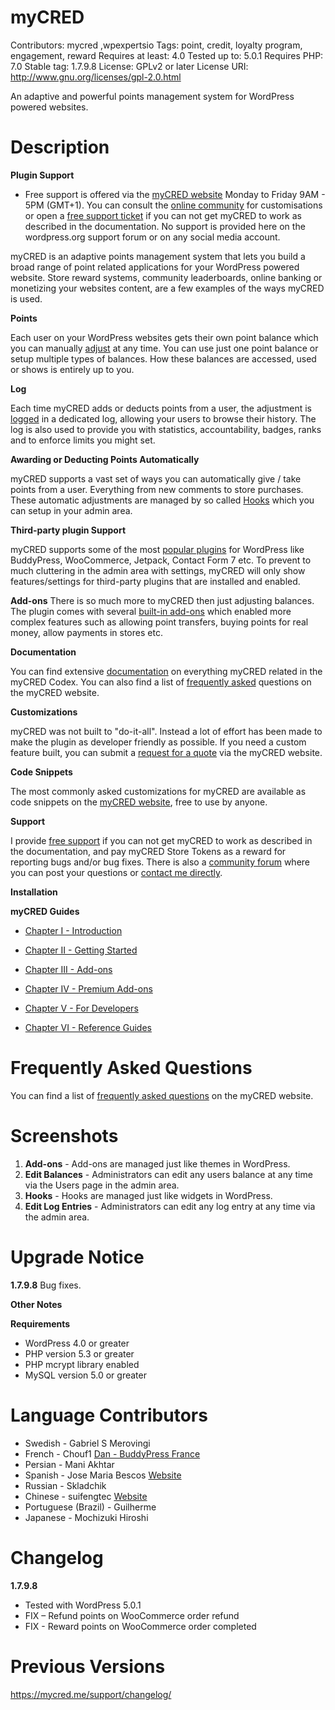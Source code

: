 # myCRED
Contributors: mycred ,wpexpertsio
Tags: point, credit, loyalty program, engagement, reward
Requires at least: 4.0
Tested up to: 5.0.1
Requires PHP: 7.0
Stable tag: 1.7.9.8
License: GPLv2 or later
License URI: http://www.gnu.org/licenses/gpl-2.0.html

An adaptive and powerful points management system for WordPress powered websites.

# Description 

**Plugin Support**
- Free support is offered via the [myCRED website](https://mycred.me/support/) Monday to Friday 9AM - 5PM (GMT+1). You can consult the [online community](https://mycred.me/support/forums/) for customisations or open a [free support ticket](https://mycred.me/support/) if you can not get myCRED to work as described in the documentation. No support is provided here on the wordpress.org support forum or on any social media account.

myCRED is an adaptive points management system that lets you build a broad range of point related applications for your WordPress powered website.
Store reward systems, community leaderboards, online banking or monetizing your websites content, are a few examples of the ways myCRED is used.


**Points**

Each user on your WordPress websites gets their own point balance which you can manually [adjust](https://mycred.me/about/features/#points-management) at any time. You can use just one point balance or setup multiple types of balances. How these balances are accessed, used or shows is entirely up to you.


**Log**

Each time myCRED adds or deducts points from a user, the adjustment is [logged](https://mycred.me/about/features/#account-history) in a dedicated log, allowing your users to browse their history. The log is also used to provide you with statistics, accountability, badges, ranks and to enforce limits you might set.


**Awarding or Deducting Points Automatically**

myCRED supports a vast set of ways you can automatically give / take points from a user. Everything from new comments to store purchases. These automatic adjustments are managed by so called [Hooks](https://mycred.me/about/features/#automatic-points) which you can setup in your admin area.


**Third-party plugin Support**

myCRED supports some of the most [popular plugins](https://mycred.me/about/supported-plugins/) for WordPress like BuddyPress, WooCommerce, Jetpack, Contact Form 7 etc. To prevent to much cluttering in the admin area with settings, myCRED will only show features/settings for third-party plugins that are installed and enabled.


**Add-ons**
There is so much more to myCRED then just adjusting balances. The plugin comes with several [built-in add-ons](https://mycred.me/add-ons/) which enabled more complex features such as allowing point transfers, buying points for real money, allow payments in stores etc.

**Documentation**

You can find extensive [documentation](http://codex.mycred.me/) on everything myCRED related in the myCRED Codex. You can also find a list of [frequently asked](https://mycred.me/about/faq/) questions on the myCRED website.


**Customizations**

myCRED was not built to "do-it-all". Instead a lot of effort has been made to make the plugin as developer friendly as possible. If you need a custom feature built, you can submit a [request for a quote](https://mycred.me/customize/request-quote/) via the myCRED website.


**Code Snippets**

The most commonly asked customizations for myCRED are available as code snippets on the [myCRED website](https://mycred.me/code-snippets/), free to use by anyone.

**Support** 

I provide [free support](https://mycred.me/support/) if you can not get myCRED to work as described in the documentation, and pay myCRED Store Tokens as a reward for reporting bugs and/or bug fixes. There is also a [community forum](https://mycred.me/support/forums/) where you can post your questions or [contact me directly](https://mycred.me/contact/).


**Installation**

**myCRED Guides**

- [Chapter I - Introduction](http://codex.mycred.me/chapter-i/)

- [Chapter II - Getting Started](http://codex.mycred.me/chapter-ii/)

- [Chapter III - Add-ons](http://codex.mycred.me/chapter-iii/)

- [Chapter IV - Premium Add-ons](http://codex.mycred.me/chapter-iv/)

- [Chapter V - For Developers](http://codex.mycred.me/chapter-v/)

- [Chapter VI - Reference Guides](http://codex.mycred.me/chapter-vi/)


# Frequently Asked Questions

You can find a list of [frequently asked questions](https://mycred.me/about/faq/) on the myCRED website.


# Screenshots

1. **Add-ons** - Add-ons are managed just like themes in WordPress.
2. **Edit Balances** - Administrators can edit any users balance at any time via the Users page in the admin area.
3. **Hooks** - Hooks are managed just like widgets in WordPress.
4. **Edit Log Entries** - Administrators can edit any log entry at any time via the admin area.


# Upgrade Notice

**1.7.9.8** 
Bug fixes.


**Other Notes**

**Requirements**
- WordPress 4.0 or greater
- PHP version 5.3 or greater
- PHP mcrypt library enabled
- MySQL version 5.0 or greater

# Language Contributors 
- Swedish - Gabriel S Merovingi
- French - Chouf1 [Dan - BuddyPress France](http://bp-fr.net/)
- Persian - Mani Akhtar
- Spanish - Jose Maria Bescos [Website](http://www.ibidem-translations.com/spanish.php)
- Russian - Skladchik
- Chinese - suifengtec [Website](http://coolwp.com)
- Portuguese (Brazil) - Guilherme
- Japanese - Mochizuki Hiroshi


# Changelog 

**1.7.9.8**
- Tested with WordPress 5.0.1
- FIX – Refund points on WooCommerce order refund
- FIX - Reward points on WooCommerce order completed

# Previous Versions 
https://mycred.me/support/changelog/
